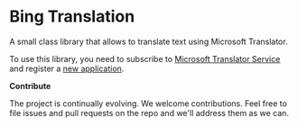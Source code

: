 # Bing Translation
A small class library that allows to translate text using Microsoft Translator.

To use this library, you need to subscribe to [Microsoft Translator Service](https://datamarket.azure.com/dataset/bing/microsofttranslator) and register a [new application](https://datamarket.azure.com/developer/applications).

**Contribute**

The project is continually evolving. We welcome contributions. Feel free to file issues and pull requests on the repo and we'll address them as we can. 
